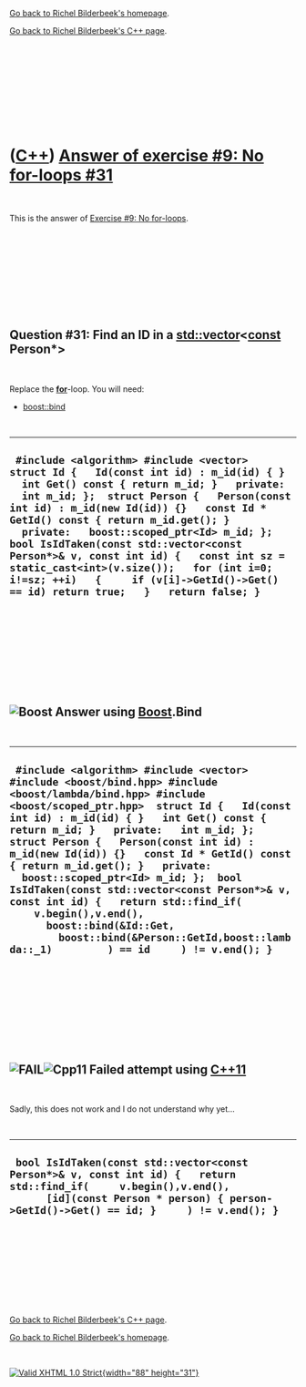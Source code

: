 [Go back to Richel Bilderbeek's homepage](index.htm).

[Go back to Richel Bilderbeek's C++ page](Cpp.htm).

 

 

 

 

 

([C++](Cpp.htm)) [Answer of exercise \#9: No for-loops \#31](CppExerciseNoForLoopsAnswer31.htm)
===============================================================================================

 

This is the answer of [Exercise \#9: No
for-loops](CppExerciseNoForLoops.htm).

 

 

 

 

 

Question \#31: Find an ID in a [std::vector](CppVector.htm)&lt;**[const](CppConst.htm)** Person\*&gt;
-----------------------------------------------------------------------------------------------------

 

Replace the **[for](CppFor.htm)**-loop. You will need:

-   [boost::bind](CppBind.htm)

 

  --------------------------------------------------------------------------------------------------------------------------------------------------------------------------------------------------------------------------------------------------------------------------------------------------------------------------------------------------------------------------------------------------------------------------------------------------------------------------------------------------------------------------------------------
  ` #include <algorithm> #include <vector>  struct Id {   Id(const int id) : m_id(id) { }   int Get() const { return m_id; }   private:   int m_id; };  struct Person {   Person(const int id) : m_id(new Id(id)) {}   const Id * GetId() const { return m_id.get(); }   private:   boost::scoped_ptr<Id> m_id; };  bool IsIdTaken(const std::vector<const Person*>& v, const int id) {   const int sz = static_cast<int>(v.size());   for (int i=0; i!=sz; ++i)   {     if (v[i]->GetId()->Get() == id) return true;   }   return false; }`
  --------------------------------------------------------------------------------------------------------------------------------------------------------------------------------------------------------------------------------------------------------------------------------------------------------------------------------------------------------------------------------------------------------------------------------------------------------------------------------------------------------------------------------------------

 

 

 

 

 

![Boost](PicBoost.png) Answer using [Boost](CppBoost.htm).Bind
--------------------------------------------------------------

 

  -------------------------------------------------------------------------------------------------------------------------------------------------------------------------------------------------------------------------------------------------------------------------------------------------------------------------------------------------------------------------------------------------------------------------------------------------------------------------------------------------------------------------------------------------------------------------------------------------------------------------------------------------------
  ` #include <algorithm> #include <vector> #include <boost/bind.hpp> #include <boost/lambda/bind.hpp> #include <boost/scoped_ptr.hpp>  struct Id {   Id(const int id) : m_id(id) { }   int Get() const { return m_id; }   private:   int m_id; };  struct Person {   Person(const int id) : m_id(new Id(id)) {}   const Id * GetId() const { return m_id.get(); }   private:   boost::scoped_ptr<Id> m_id; };  bool IsIdTaken(const std::vector<const Person*>& v, const int id) {   return std::find_if(     v.begin(),v.end(),       boost::bind(&Id::Get,         boost::bind(&Person::GetId,boost::lambda::_1)         ) == id     ) != v.end(); }`
  -------------------------------------------------------------------------------------------------------------------------------------------------------------------------------------------------------------------------------------------------------------------------------------------------------------------------------------------------------------------------------------------------------------------------------------------------------------------------------------------------------------------------------------------------------------------------------------------------------------------------------------------------------

 

 

 

 

 

![FAIL](PicRed.png)![Cpp11](PicCpp11.png) Failed attempt using [C++11](Cpp11.htm)
---------------------------------------------------------------------------------

 

Sadly, this does not work and I do not understand why yet...

 

  --------------------------------------------------------------------------------------------------------------------------------------------------------------------------------------------------------------
  ` bool IsIdTaken(const std::vector<const Person*>& v, const int id) {   return std::find_if(     v.begin(),v.end(),       [id](const Person * person) { person->GetId()->Get() == id; }     ) != v.end(); }`
  --------------------------------------------------------------------------------------------------------------------------------------------------------------------------------------------------------------

 

 

 

 

 

[Go back to Richel Bilderbeek's C++ page](Cpp.htm).

[Go back to Richel Bilderbeek's homepage](index.htm).

 

[![Valid XHTML 1.0 Strict](valid-xhtml10.png){width="88"
height="31"}](http://validator.w3.org/check?uri=referer)
